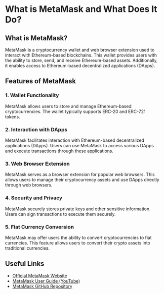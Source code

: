 # What is MetaMask and What Does It Do?

## What is MetaMask?

MetaMask is a cryptocurrency wallet and web browser extension used to interact with Ethereum-based blockchains. This wallet provides users with the ability to store, send, and receive Ethereum-based assets. Additionally, it enables access to Ethereum-based decentralized applications (DApps).

## Features of MetaMask

### 1. **Wallet Functionality**

MetaMask allows users to store and manage Ethereum-based cryptocurrencies. The wallet typically supports ERC-20 and ERC-721 tokens.

### 2. **Interaction with DApps**

MetaMask facilitates interaction with Ethereum-based decentralized applications (DApps). Users can use MetaMask to access various DApps and execute transactions through these applications.

### 3. **Web Browser Extension**

MetaMask serves as a browser extension for popular web browsers. This allows users to manage their cryptocurrency assets and use DApps directly through web browsers.

### 4. **Security and Privacy**

MetaMask securely stores private keys and other sensitive information. Users can sign transactions to execute them securely.

### 5. **Fiat Currency Conversion**

MetaMask may offer users the ability to convert cryptocurrencies to fiat currencies. This feature allows users to convert their crypto assets into traditional currencies.

## Useful Links

- [Official MetaMask Website](https://metamask.io/)
- [MetaMask User Guide (YouTube)](https://www.youtube.com/watch?v=YVgfHZMFFFQ)
- [MetaMask GitHub Repository](https://github.com/MetaMask)
